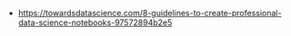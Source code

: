- https://towardsdatascience.com/8-guidelines-to-create-professional-data-science-notebooks-97572894b2e5